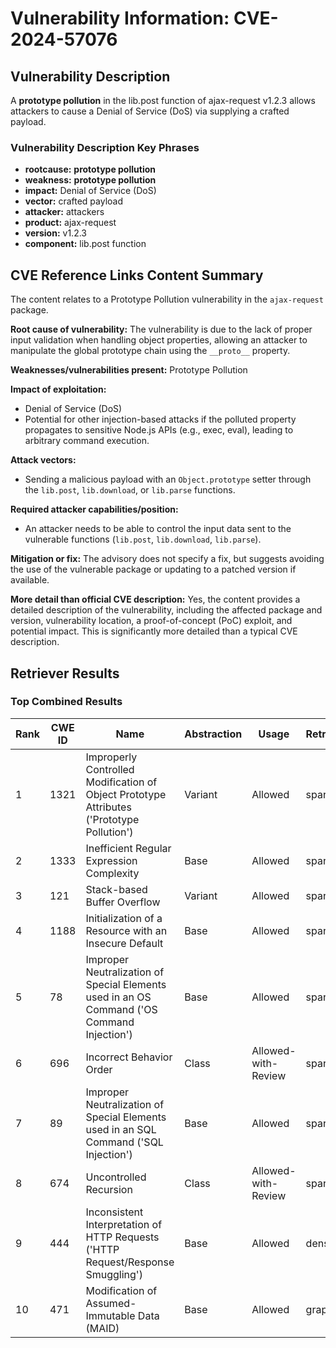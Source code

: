 # Vulnerability Information: CVE-2024-57076

## Vulnerability Description
A ****prototype pollution**** in the lib.post function of ajax-request v1.2.3 allows attackers to cause a Denial of Service (DoS) via supplying a crafted payload.

### Vulnerability Description Key Phrases
- **rootcause:** **prototype pollution**
- **weakness:** **prototype pollution**
- **impact:** Denial of Service (DoS)
- **vector:** crafted payload
- **attacker:** attackers
- **product:** ajax-request
- **version:** v1.2.3
- **component:** lib.post function

## CVE Reference Links Content Summary
The content relates to a Prototype Pollution vulnerability in the `ajax-request` package.

**Root cause of vulnerability:**
The vulnerability is due to the lack of proper input validation when handling object properties, allowing an attacker to manipulate the global prototype chain using the `__proto__` property.

**Weaknesses/vulnerabilities present:**
Prototype Pollution

**Impact of exploitation:**
- Denial of Service (DoS)
- Potential for other injection-based attacks if the polluted property propagates to sensitive Node.js APIs (e.g., exec, eval), leading to arbitrary command execution.

**Attack vectors:**
- Sending a malicious payload with an `Object.prototype` setter through the `lib.post`, `lib.download`, or `lib.parse` functions.

**Required attacker capabilities/position:**
- An attacker needs to be able to control the input data sent to the vulnerable functions (`lib.post`, `lib.download`, `lib.parse`).

**Mitigation or fix:**
The advisory does not specify a fix, but suggests avoiding the use of the vulnerable package or updating to a patched version if available.

**More detail than official CVE description:**
Yes, the content provides a detailed description of the vulnerability, including the affected package and version, vulnerability location, a proof-of-concept (PoC) exploit, and potential impact. This is significantly more detailed than a typical CVE description.

## Retriever Results

### Top Combined Results

| Rank | CWE ID | Name | Abstraction | Usage  | Retrievers | Individual Scores |
|------|--------|------|-------------|-------|------------|-------------------|
| 1 | 1321 | Improperly Controlled Modification of Object Prototype Attributes ('Prototype Pollution') | Variant | Allowed | sparse | 0.307 |
| 2 | 1333 | Inefficient Regular Expression Complexity | Base | Allowed | sparse | 0.180 |
| 3 | 121 | Stack-based Buffer Overflow | Variant | Allowed | sparse | 0.176 |
| 4 | 1188 | Initialization of a Resource with an Insecure Default | Base | Allowed | sparse | 0.166 |
| 5 | 78 | Improper Neutralization of Special Elements used in an OS Command ('OS Command Injection') | Base | Allowed | sparse | 0.162 |
| 6 | 696 | Incorrect Behavior Order | Class | Allowed-with-Review | sparse | 0.160 |
| 7 | 89 | Improper Neutralization of Special Elements used in an SQL Command ('SQL Injection') | Base | Allowed | sparse | 0.159 |
| 8 | 674 | Uncontrolled Recursion | Class | Allowed-with-Review | sparse | 0.159 |
| 9 | 444 | Inconsistent Interpretation of HTTP Requests ('HTTP Request/Response Smuggling') | Base | Allowed | dense | 0.455 |
| 10 | 471 | Modification of Assumed-Immutable Data (MAID) | Base | Allowed | graph | 0.002 |

